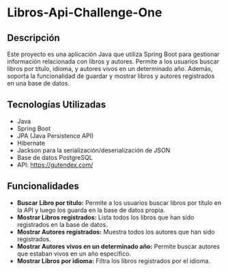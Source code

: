 # Libros-Api-Challenge-One


## Descripción
Este proyecto es una aplicación Java que utiliza Spring Boot para gestionar información relacionada con libros y autores. Permite a los usuarios buscar libros por título, idioma, y autores vivos en un determinado año. Además, soporta la funcionalidad de guardar y mostrar libros y autores registrados en una base de datos.

## Tecnologías Utilizadas
- Java
- Spring Boot
- JPA (Java Persistence API)
- Hibernate
- Jackson para la serialización/deserialización de JSON
- Base de datos PostgreSQL
- API: https://gutendex.com/

## Funcionalidades
- **Buscar Libro por título:** Permite a los usuarios buscar libros por título en la API y luego los guarda en la base de datos propia.
- **Mostrar Libros registrados:** Lista todos los libros que han sido registrados en la base de datos.
- **Mostrar Autores registrados:** Muestra todos los autores que han sido registrados.
- **Mostrar Autores vivos en un determinado año:** Permite buscar autores que estaban vivos en un año específico.
- **Mostrar Libros por idioma:** Filtra los libros registrados por el idioma.
